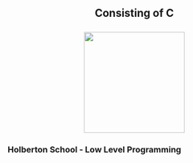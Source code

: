 <h2 align="center">
  Consisting of C
  <br>
  <br>
  <img width="200px" src="https://i.imgur.com/6oBTwdd.png">
</h2>

### Holberton School - Low Level Programming
